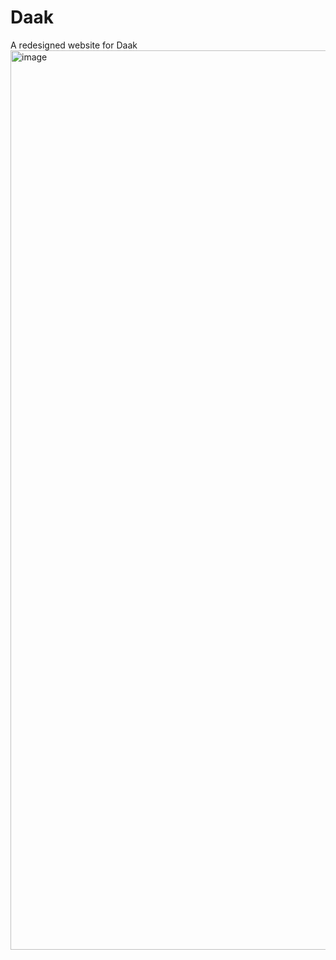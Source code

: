 # Daak
A redesigned website for Daak
<img width="1439" alt="image" src="https://user-images.githubusercontent.com/12766730/188216572-e8144b12-7dfa-42e2-904c-66d1af811e43.png">
